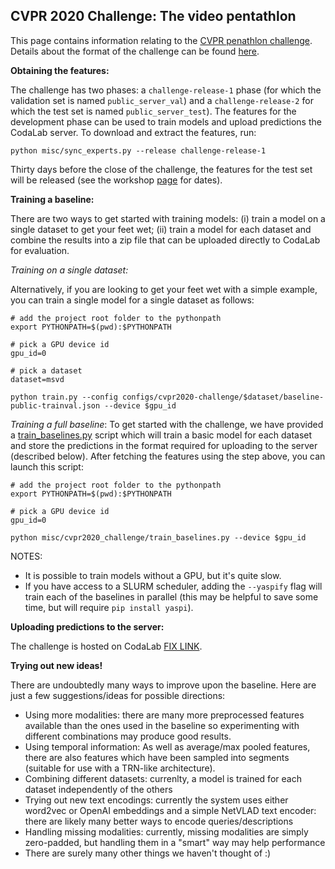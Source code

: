 ## CVPR 2020 Challenge: The video pentathlon

This page contains information relating to the [CVPR penathlon challenge](https://www.robots.ox.ac.uk/~vgg/challenges/video-pentathlon/). Details about the format of the challenge can be found [here](https://www.robots.ox.ac.uk/~vgg/challenges/video-pentathlon/challenge.html).

**Obtaining the features:**

The challenge has two phases: a `challenge-release-1` phase (for which the validation set is named `public_server_val`) and a `challenge-release-2` for which the test set is named `public_server_test`).  The features for the development phase can be used to train models and upload predictions the CodaLab server.  To download and extract the features, run:

```
python misc/sync_experts.py --release challenge-release-1
```

Thirty days before the close of the challenge, the features for the test set will be released (see the workshop [page](https://www.robots.ox.ac.uk/~vgg/challenges/video-pentathlon/challenge.html) for dates).

**Training a baseline:**

There are two ways to get started with training models: (i) train a model on a single dataset to get your feet wet; (ii) train a model for each dataset and combine the results into a zip file that can be uploaded directly to CodaLab for evaluation.  

*Training on a single dataset:*

Alternatively, if you are looking to get your feet wet with a simple example, you can train a single model for a single dataset as follows:

```
# add the project root folder to the pythonpath
export PYTHONPATH=$(pwd):$PYTHONPATH

# pick a GPU device id
gpu_id=0

# pick a dataset
dataset=msvd

python train.py --config configs/cvpr2020-challenge/$dataset/baseline-public-trainval.json --device $gpu_id
```

*Training a full baseline*: To get started with the challenge, we have provided a [train_baselines.py](misc/cvpr2020_challenge/train_baselines.py) script which will train a basic model for each dataset and store the predictions in the format required for uploading to the server (described below). After fetching the features using the step above, you can launch this script:

```
# add the project root folder to the pythonpath
export PYTHONPATH=$(pwd):$PYTHONPATH

# pick a GPU device id
gpu_id=0

python misc/cvpr2020_challenge/train_baselines.py --device $gpu_id
```

NOTES:
* It is possible to train models without a GPU, but it's quite slow.
* If you have access to a SLURM scheduler, adding the `--yaspify` flag will train each of the baselines in parallel (this may be helpful to save some time, but will require `pip install yaspi`).

**Uploading predictions to the server:**

The challenge is hosted on CodaLab [FIX LINK](Fix-link).  

**Trying out new ideas!**

There are undoubtedly many ways to improve upon the baseline. Here are just a few suggestions/ideas for possible directions:
* Using more modalities: there are many more preprocessed features available than the ones used in the baseline so experimenting with different combinations may produce good results.
* Using temporal information: As well as average/max pooled features, there are also features which have been sampled into segments (suitable for use with a TRN-like architecture). 
* Combining different datasets: currenlty, a model is trained for each dataset independently of the others
* Trying out new text encodings: currently the system uses either word2vec or OpenAI embeddings and a simple NetVLAD text encoder: there are likely many better ways to encode queries/descriptions
* Handling missing modalities: currently, missing modalities are simply zero-padded, but handling them in a "smart" way may help performance
* There are surely many other things we haven't thought of :)
